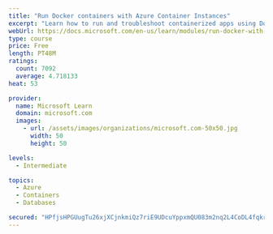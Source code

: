 ```yaml
---
title: "Run Docker containers with Azure Container Instances"
excerpt: "Learn how to run and troubleshoot containerized apps using Docker containers with Azure Container Instances."
webUrl: https://docs.microsoft.com/en-us/learn/modules/run-docker-with-azure-container-instances/
type: course
price: Free
length: PT48M
ratings:
  count: 7092
  average: 4.718133
heat: 53

provider:
  name: Microsoft Learn
  domain: microsoft.com
  images:
    - url: /assets/images/organizations/microsoft.com-50x50.jpg
      width: 50
      height: 50

levels:
  - Intermediate

topics:
  - Azure
  - Containers
  - Databases

secured: "HPfjsHPGUugTu26xjXCjnkmiQz7riE9UDcuYppxmQU083m2nq2L4CoDL4fqkri6BNo6bMkSZlOzE2M0+ZbTlD3uV95d+xqVP3HtgZjZyRmkMmqVw6PGKDEYei9sPSjUyqn81UAnPnrfJkR8EHfOi+pRnNLBPOsQ4+Nq2O9Ae1aa0GhgGkPUxi5GpJf+JtrQ7lhUCi7V3GRINz6rZQhPbcwk43EO1U8ocp9sxj6aASNtTj7ZM5N7wJtbovn2Z+8weUcJYfa28Q4GZyshvbeQpwLnIfs+LtBxblZ3QbrfPQUB3yHS4HDeG73ykMGnesKu1Ura4Thr2pU6KqOpdMk2CWcaP24oW5VZmvAyS+o4uhs3U5R6NwtyhPzC4eF/3Z3mRzhH1Ts5oKdZ+JYuZQRH4YrPr8IRrx5jG8aCrxMyf9Zc=;Ur39ojJaREDPa86YykLHNw=="
---
```


